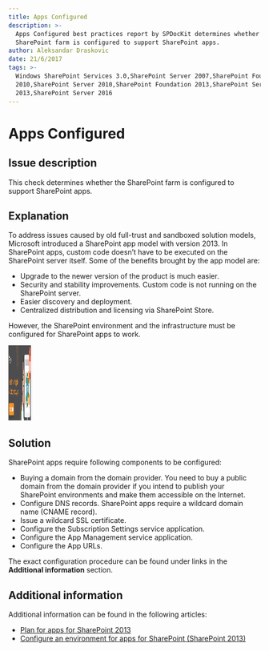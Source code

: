 ```yaml
---
title: Apps Configured
description: >-
  Apps Configured best practices report by SPDocKit determines whether the
  SharePoint farm is configured to support SharePoint apps.
author: Aleksandar Draskovic
date: 21/6/2017
tags: >-
  Windows SharePoint Services 3.0,SharePoint Server 2007,SharePoint Foundation
  2010,SharePoint Server 2010,SharePoint Foundation 2013,SharePoint Server
  2013,SharePoint Server 2016
---
```


# Apps Configured

## Issue description

This check determines whether the SharePoint farm is configured to support SharePoint apps.

## Explanation

To address issues caused by old full-trust and sandboxed solution models, Microsoft introduced a SharePoint app model with version 2013. In SharePoint apps, custom code doesn’t have to be executed on the SharePoint server itself. Some of the benefits brought by the app model are:

* Upgrade to the newer version of the product is much easier.
* Security and stability improvements. Custom code is not running on the SharePoint server.
* Easier discovery and deployment.
* Centralized distribution and licensing via SharePoint Store.

However, the SharePoint environment and the infrastructure must be configured for SharePoint apps to work.

<a href="http://bit.ly/2US0Zna">
  <img src="/.gitbook/assets/spdockit_best_practices.png" style="width:45px;height:150px;">
</a>

## Solution

SharePoint apps require following components to be configured:

* Buying a domain from the domain provider. You need to buy a public domain from the domain provider if you intend to publish your SharePoint environments and make them accessible on the Internet.
* Configure DNS records. SharePoint apps require a wildcard domain name \(CNAME record\).
* Issue a wildcard SSL certificate.
* Configure the Subscription Settings service application.
* Configure the App Management service application.
* Configure the App URLs.

The exact configuration procedure can be found under links in the **Additional information** section.

## Additional information

Additional information can be found in the following articles:

* [Plan for apps for SharePoint 2013](https://technet.microsoft.com/en-us/library/fp161237.aspx)
* [Configure an environment for apps for SharePoint \(SharePoint 2013\)](https://technet.microsoft.com/en-us/library/fp161236.aspx)

